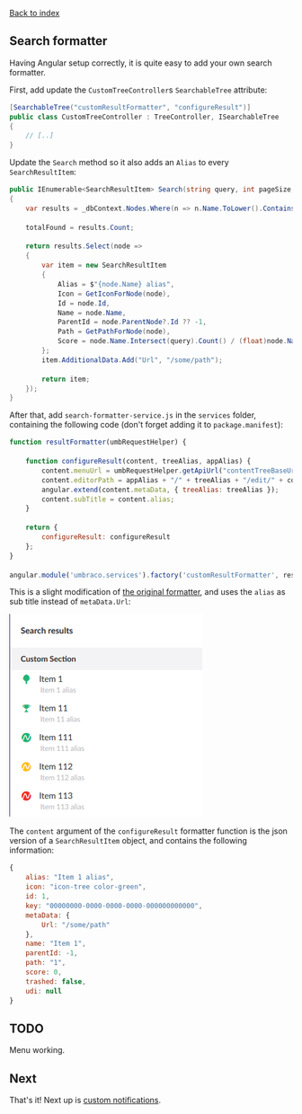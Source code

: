 ﻿[Back to index](index.md)

## Search formatter

Having Angular setup correctly, it is quite easy to add your own search
formatter. 

First, add update the `CustomTreeController`s `SearchableTree` attribute:

```cs
[SearchableTree("customResultFormatter", "configureResult")]
public class CustomTreeController : TreeController, ISearchableTree
{
    // [..]
}
```

Update the `Search` method so it also adds an `Alias` to every `SearchResultItem`:

```cs
public IEnumerable<SearchResultItem> Search(string query, int pageSize, long pageIndex, out long totalFound, string searchFrom = null)
{
    var results = _dbContext.Nodes.Where(n => n.Name.ToLower().Contains(query.ToLower())).ToList();

    totalFound = results.Count;

    return results.Select(node =>
    {
        var item = new SearchResultItem
        {
            Alias = $"{node.Name} alias",
            Icon = GetIconForNode(node),
            Id = node.Id,
            Name = node.Name,
            ParentId = node.ParentNode?.Id ?? -1,
            Path = GetPathForNode(node),
            Score = node.Name.Intersect(query).Count() / (float)node.Name.Length
        };
        item.AdditionalData.Add("Url", "/some/path");

        return item;
    });
}
```

After that, add `search-formatter-service.js` in the `services` folder, containing
the following code (don't forget adding it to `package.manifest`):

```js
function resultFormatter(umbRequestHelper) {
    
    function configureResult(content, treeAlias, appAlias) {
        content.menuUrl = umbRequestHelper.getApiUrl("contentTreeBaseUrl", "GetMenu", [{ id: content.id }, { application: appAlias }]);
        content.editorPath = appAlias + "/" + treeAlias + "/edit/" + content.id;
        angular.extend(content.metaData, { treeAlias: treeAlias });
        content.subTitle = content.alias;
    }

    return {
        configureResult: configureResult
    };
}

angular.module('umbraco.services').factory('customResultFormatter', resultFormatter);
```

This is a slight modification of [the original formatter](https://github.com/umbraco/Umbraco-CMS/blob/e0025db56d52b770d2b3aedbd48a3b804fd15ef0/src/Umbraco.Web.UI.Client/src/common/services/searchresultformatter.service.js#L9),
and uses the `alias` as sub title instead of `metaData.Url`:

![Formatted](images/search2.png)

The `content` argument of the `configureResult` formatter function is the
json version of a `SearchResultItem` object, and contains the following
information:

```js
{
    alias: "Item 1 alias",
    icon: "icon-tree color-green",
    id: 1,
    key: "00000000-0000-0000-0000-000000000000",
    metaData: {
        Url: "/some/path"
    },
    name: "Item 1",
    parentId: -1,
    path: "1",
    score: 0,
    trashed: false,
    udi: null
}
```

## TODO

Menu working.

## Next

That's it! Next up is [custom notifications](custom_notifications.md).